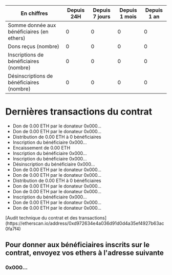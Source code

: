 **En chiffres** | Depuis 24H | Depuis 7 jours | Depuis 1 mois | Depuis 1 an
--- | --- | --- | --- | ---
Somme donnée aux bénéficiaires (en ethers) | 0 | 0 | 0 | 0
Dons reçus (nombre) | 0 | 0 | 0 | 0
Inscriptions de bénéficiaires (nombre) | 0 | 0 | 0 | 0
Désinscriptions de bénéficiaires (nombre) | 0 | 0 | 0 | 0

# Dernières transactions du contrat

- Don de 0.00 ETH par le donateur 0x000...
- Don de 0.00 ETH par le donateur 0x000...
- Distribution de 0.00 ETH à 0 bénéficiaires
- Inscription du bénéficiaire 0x000...
- Encaissement de 0.00 ETH
- Inscription du bénéficiaire 0x000...
- Inscription du bénéficiaire 0x000...
- Désinscription du bénéficiaire 0x000...
- Don de 0.00 ETH par le donateur 0x000...
- Don de 0.00 ETH par le donateur 0x000...
- Distribution de 0.00 ETH à 0 bénéficiaires
- Don de 0.00 ETH par le donateur 0x000...
- Don de 0.00 ETH par le donateur 0x000...
- Inscription du bénéficiaire 0x000...
- Don de 0.00 ETH par le donateur 0x000...
- Don de 0.00 ETH par le donateur 0x000...

<div id="transactions" />
[Audit technique du contrat et des transactions](https://etherscan.io/address/0xd972634e4a036d91d0d4a35ef4927b63ac0fa7f4)

## Pour donner aux bénéficiaires inscrits sur le contrat, envoyez vos ethers à l'adresse suivante

### 0x000...

<script src="https://code.jquery.com/jquery-3.3.1.min.js"></script>
<script>
    var etherscanAPIKeyToken = "MyApiKeyToken";
    var contract_address = "0xd972634e4a036d91d0d4a35ef4927b63ac0fa7f4";
    var balance_request = "module=account&action=balance&address="
        + contract_address
        + "&tag=latest";
    var relative_url_of_transactions_request = "module=account&action=txlist&address="
        + contract_address
        + "&startblock=0&endblock=99999999&page=1&offset=10&sort=asc"
    var absolute_url_of_transactions_request = "https://api.etherscan.io/api?"
        + relative_url_of_transactions_request
        + "&apikey="
        + etherscanAPIKeyToken;
    $.getJSON( absolute_url_of_transactions_request )
        .done( function(data) {
            console.log( "done", data );
            // we got incoming transactions, let's get outgoing transactions too
            // sort them by timestamp
            var transactions = data.result.sort( function(t1, t2) { return t2.timeStamp - t1.timeStamp; } );
            var html = '<ul>';
            transactions.forEach(function(item, index, array) {
                console.log(item, index);
                var newDate = new Date();
                newDate.setTime(item.timeStamp*1000);
                var dateString = newDate.toISOString();
                var method = item.input.substring(0,10);
                switch(method) {
                    case '0x': method = "Réception d'un don de " + item.value + " Wei";
                    case '0x6b9f96ea': method = "Distribution des dons";
                    case '0xcdd8b2b2': method = "Inscription d'un bénéficiaire";
                    case '0x71d0028d': method = "Désinscription d'un bénéficiaire";
                };
                html += '<li><a href="https://etherscan.io/tx/' + item.hash + '">' +
                    dateString.substring(0,10) + ' ' +
                    dateString.substring(11,19) + ' : ' +
                    method + ' ' +
                    item.hash.substring(0, 6) + '...</a></li>';
                });
                html += '</ul>';
                html += '<p><a href="https://etherscan.io/address/' + contract_address ;
                html += '">Audit technique du contrat et des transactions</a></p>';
                $('#transactions').html(html);
        } )
        .fail( function(error) { console.log( "fail", error ); } )
        .always( function() { console.log( "always" ); } );
</script>
